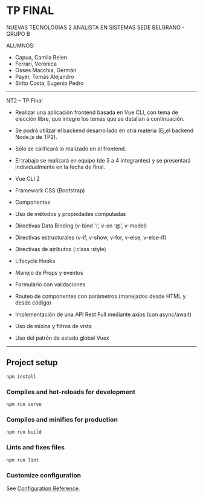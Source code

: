 # TP FINAL
NUEVAS TECNOLOGIAS 2
ANALISTA EN SISTEMAS
SEDE BELGRANO - GRUPO B

ALUMNOS:
- Capua, Camila Belen
- Ferrari, Verónica
- Osses Macchia, Germán
- Payer, Tomás Alejandro
- Sirito Costa, Eugenio Pedro

----------------------------------------------------------------------------------------------

NT2 – TP Final
- Realizar una aplicación frontend basada en Vue CLI, con tema de elección libre, que integre los temas que se detallan a continuación. 
- Se podrá utilizar el backend desarrollado en otra materia (Ej,el backend Node.js de TP2). 
- Sólo se calificará lo realizado en el frontend. 
- El trabajo se realizará en equipo (de 3 a 4 integrantes) y se presentará individualmente en la fecha de final.

- Vue CLI 2
- Framework CSS (Bootstrap) 
- Componentes
- Uso de métodos y propiedades computadas
- Directivas Data Binding (v-bind ‘:’, v-on ‘@’, v-model)
- Directivas estructurales (v-if, v-show, v-for, v-else, v-else-if)
- Directivas de atributos (:class :style)
- Lifecycle Hooks
- Manejo de Props y eventos
- Formulario con validaciones
- Routeo de componentes con parámetros (manejados desde HTML y desde código)
- Implementación de una API Rest Full mediante axios (con async/await)
- Uso de mixins y filtros de vista
- Uso del patrón de estado global Vuex

---------------------------------------------------------------------------------------------

## Project setup
```
npm install
```

### Compiles and hot-reloads for development
```
npm run serve
```

### Compiles and minifies for production
```
npm run build
```

### Lints and fixes files
```
npm run lint
```

### Customize configuration
See [Configuration Reference](https://cli.vuejs.org/config/).
